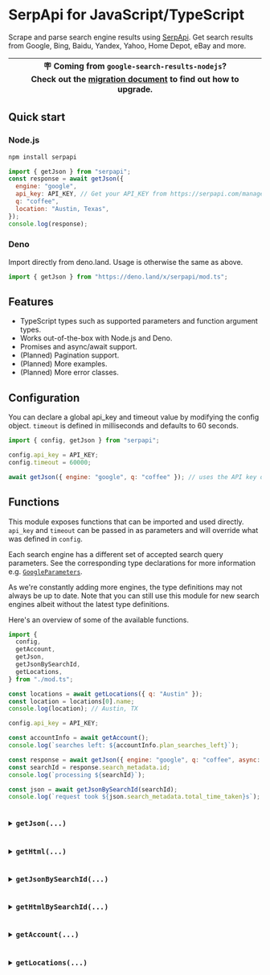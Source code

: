 # SerpApi for JavaScript/TypeScript

Scrape and parse search engine results using [SerpApi](https://serpapi.com). Get
search results from Google, Bing, Baidu, Yandex, Yahoo, Home Depot, eBay and
more.

| 🪧 Coming from `google-search-results-nodejs`? <br /> Check out the [migration document](/docs/migrating_from_google_search_results_nodejs.md) to find out how to upgrade. |
| -------------------------------------------------------------------------------------------------------------------------------------------------------------------------- |

## Quick start

### Node.js

```bash
npm install serpapi
```

```js
import { getJson } from "serpapi";
const response = await getJson({
  engine: "google",
  api_key: API_KEY, // Get your API_KEY from https://serpapi.com/manage-api-key
  q: "coffee",
  location: "Austin, Texas",
});
console.log(response);
```

### Deno

Import directly from deno.land. Usage is otherwise the same as above.

```ts
import { getJson } from "https://deno.land/x/serpapi/mod.ts";
```

## Features

- TypeScript types such as supported parameters and function argument types.
- Works out-of-the-box with Node.js and Deno.
- Promises and async/await support.
- (Planned) Pagination support.
- (Planned) More examples.
- (Planned) More error classes.

## Configuration

You can declare a global api_key and timeout value by modifying the config
object. `timeout` is defined in milliseconds and defaults to 60 seconds.

```js
import { config, getJson } from "serpapi";

config.api_key = API_KEY;
config.timeout = 60000;

await getJson({ engine: "google", q: "coffee" }); // uses the API key defined in the config
```

## Functions

This module exposes functions that can be imported and used directly. `api_key`
and `timeout` can be passed in as parameters and will override what was defined
in `config`.

Each search engine has a different set of accepted search query parameters. See
the corresponding type declarations for more information e.g.
[`GoogleParameters`](/src/engines/google.ts#L3).

As we're constantly adding more engines, the type definitions may not always be
up to date. Note that you can still use this module for new search engines
albeit without the latest type definitions.

Here's an overview of some of the available functions.

```js
import {
  config,
  getAccount,
  getJson,
  getJsonBySearchId,
  getLocations,
} from "./mod.ts";

const locations = await getLocations({ q: "Austin" });
const location = locations[0].name;
console.log(location); // Austin, TX

config.api_key = API_KEY;

const accountInfo = await getAccount();
console.log(`searches left: ${accountInfo.plan_searches_left}`);

const response = await getJson({ engine: "google", q: "coffee", async: true });
const searchId = response.search_metadata.id;
console.log(`processing ${searchId}`);

const json = await getJsonBySearchId(searchId);
console.log(`request took ${json.search_metadata.total_time_taken}s`);
```

<details>
<summary>
  <h3 style="display: inline-block">
    <code>getJson(...)</code>
  </h3>
</summary>

Get a JSON response based on search parameters.

- Accepts an optional callback.

```ts
// async/await
const response = await getJson({
  engine: "google",
  api_key: API_KEY,
  q: "coffee",
});

// callback
getJson({ engine: "google", api_key: API_KEY, q: "coffee" }, console.log);
```

</details>

<details>
<summary>
  <h3 style="display: inline-block">
    <code>getHtml(...)</code>
  </h3>
</summary>

Get a HTML response based on search parameters.

- Accepts an optional callback.
- Responds with a JSON string if the search request hasn't completed.

```ts
// async/await
const response = await getHtml({
  engine: "google",
  api_key: API_KEY,
  q: "coffee",
});

// callback
getHtml({ engine: "google", api_key: API_KEY, q: "coffee" }, console.log);
```

</details>

<details>
<summary>
  <h3 style="display: inline-block">
    <code>getJsonBySearchId(...)</code>
  </h3>
</summary>

Get a JSON response given a search ID.

- This search ID can be obtained from the `search_metadata.id` key in the
  response.
- Typically used together with the `async` parameter.
- Accepts an optional callback.

```ts
const response = await getJson({
  engine: "google",
  api_key: API_KEY,
  async: true,
  q: "coffee",
});
const id = response.search_metadata.id;
await delay(1000); // wait for the request to be processed.

// async/await
const json = await getJsonBySearchId(id, { api_key: API_KEY });

// callback
getJsonBySearchId(id, { api_key: API_KEY }, console.log);
```

</details>

<details>
<summary>
  <h3 style="display: inline-block">
    <code>getHtmlBySearchId(...)</code>
  </h3>
</summary>

Get a HTML response given a search ID.

- This search ID can be obtained from the `search_metadata.id` key in the
  response.
- Typically used together with the `async` parameter.
- Accepts an optional callback.
- Responds with a JSON if the search request hasn't completed.

```ts
const response = await getJson({
  engine: "google",
  api_key: API_KEY,
  async: true,
  q: "coffee",
});
const id = response.search_metadata.id;
await delay(1000); // wait for the request to be processed.

// async/await
const json = await getHtmlBySearchId(id, { api_key: API_KEY });

// callback
getHtmlBySearchId(id, { api_key: API_KEY }, console.log);
```

</details>

<details>
<summary>
  <h3 style="display: inline-block">
    <code>getAccount(...)</code>
  </h3>
</summary>

Get account information of an API key. https://serpapi.com/account-api

```ts
// async/await
const info = await getAccount({ api_key: API_KEY });

// callback
getAccount({ api_key: API_KEY }, console.log);
```

</details>

<details>
<summary>
  <h3 style="display: inline-block">
    <code>getLocations(...)</code>
  </h3>
</summary>

Get supported locations. Does not require an API key.
https://serpapi.com/locations-api

```ts
// async/await
const locations = await getLocations({ limit: 3 });

// callback
getLocations({ limit: 3 }, console.log);
```

</details>
